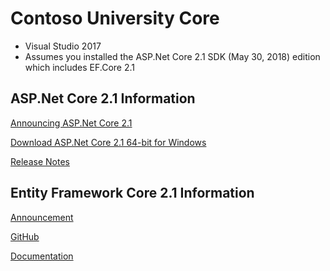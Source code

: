# Contoso University Core
* Visual Studio 2017
* Assumes you installed the ASP.Net Core 2.1 SDK (May 30, 2018) edition which includes EF.Core 2.1

## ASP.Net Core 2.1 Information
[Announcing ASP.Net Core 2.1](https://blogs.msdn.microsoft.com/dotnet/2018/05/30/announcing-net-core-2-1/)

[Download ASP.Net Core 2.1 64-bit for Windows](https://www.microsoft.com/net/download/thank-you/dotnet-sdk-2.1.300-windows-x64-installer)

[Release Notes](https://github.com/dotnet/core/blob/master/release-notes/2.1/2.1.0.md)

## Entity Framework Core 2.1 Information
[Announcement](https://blogs.msdn.microsoft.com/dotnet/2018/05/30/announcing-entity-framework-core-2-1/)

[GitHub](https://github.com/aspnet/EntityFrameworkCore)

[Documentation](https://docs.microsoft.com/en-us/ef/core/)
